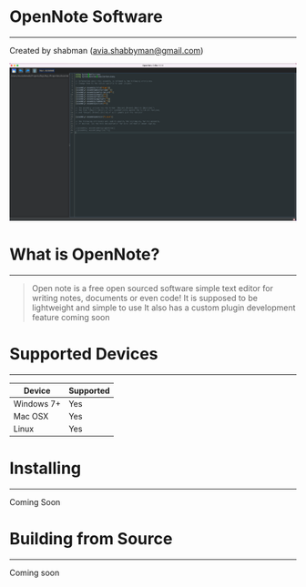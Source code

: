 # OpenNote Software
---
Created by shabman (avia.shabbyman@gmail.com)

![](https://github.com/Lavalamp-Software/OpenNote/blob/main/editor.png)

# What is OpenNote?
---
> Open note is a free open sourced software simple text editor
> for writing notes, documents or even code!
> It is supposed to be lightweight and simple to use
> It also has a custom plugin development feature coming soon

# Supported Devices
---

| Device  | Supported   |   
|---|---|
| Windows 7+  | Yes  |  
| Mac OSX  |  Yes |
| Linux  | Yes  |

# Installing
---

Coming Soon

# Building from Source
---

Coming soon
